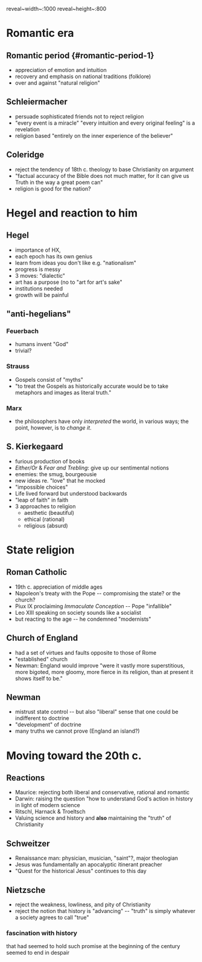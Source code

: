 reveal~width~:1000 reveal~height~:800

Romantic era
============

Romantic period {#romantic-period-1}
---------------

-   appreciation of emotion and intuition
-   recovery and emphasis on national traditions (folklore)
-   over and against \"natural religion\"

Schleiermacher
--------------

-   persuade sophisticated friends not to reject religion
-   \"every event is a miracle\" \"every intuition and every original
    feeling\" is a revelation
-   religion based \"entirely on the inner experience of the believer\"

Coleridge
---------

-   reject the tendency of 18th c. theology to base Christianity on
    argument
-   \"factual accuracy of the Bible does not much matter, for it can
    give us Truth in the way a great poem can\"
-   religion is good for the nation?

Hegel and reaction to him
=========================

Hegel
-----

-   importance of HX,
-   each epoch has its own genius
-   learn from ideas you don\'t like e.g. \"nationalism\"
-   progress is messy
-   3 moves: \"dialectic\"
-   art has a purpose (no to \"art for art\'s sake\"
-   institutions needed
-   growth will be painful

\"anti-hegelians\"
------------------

### Feuerbach

-   humans invent \"God\"
-   trivial?

### Strauss

-   Gospels consist of \"myths\"
-   \"to treat the Gospels as historically accurate would be to take
    metaphors and images as literal truth.\"

### Marx

-   the philosophers have only *interpreted* the world, in various ways;
    the point, however, is to *change it*.

S. Kierkegaard
--------------

-   furious production of books
-   *Either/Or* & *Fear and Trebling*: give up our sentimental notions
-   enemies: the smug, bourgeousie
-   new ideas re. \"love\" that he mocked
-   \"impossible choices\"
-   Life lived forward but understood backwards
-   \"leap of faith\" in faith
-   3 approaches to religion
    -   aesthetic (beautiful)
    -   ethical (rational)
    -   religious (absurd)

State religion
==============

Roman Catholic
--------------

-   19th c. appreciation of middle ages
-   Napoleon\'s treaty with the Pope -- compromising the state? or the
    church?
-   Piux IX proclaiming *Immaculate Conception* -- Pope \"infallible\"
-   Leo XIII speaking on society sounds like a socialist
-   but reacting to the age -- he condemned \"modernists\"

Church of England
-----------------

-   had a set of virtues and faults opposite to those of Rome
-   \"established\" church
-   Newman: England would improve \"were it vastly more superstitious,
    more bigoted, more gloomy, more fierce in its religion, than at
    present it shows itself to be.\"

Newman
------

-   mistrust state control -- but also \"liberal\" sense that one could
    be indifferent to doctrine
-   \"development\" of doctrine
-   many truths we cannot prove (England an island?)

Moving toward the 20th c.
=========================

Reactions
---------

-   Maurice: rejecting both liberal and conservative, rational and
    romantic
-   Darwin: raising the question \"how to understand God\'s action in
    history in light of modern science
-   Ritschl, Harnack & Troeltsch
-   Valuing science and history and **also** maintaining the \"truth\"
    of Christianity

Schweitzer
----------

-   Renaissance man: physician, musician, \"saint\"?, major theologian
-   Jesus was fundamentally an apocalyptic itinerant preacher
-   \"Quest for the historical Jesus\" continues to this day

Nietzsche
---------

-   reject the weakness, lowliness, and pity of Christianity
-   reject the notion that history is \"advancing\" -- \"truth\" is
    simply whatever a society agrees to call \"true\"

### fascination with history

that had seemed to hold such promise at the beginning of the century
seemed to end in despair
